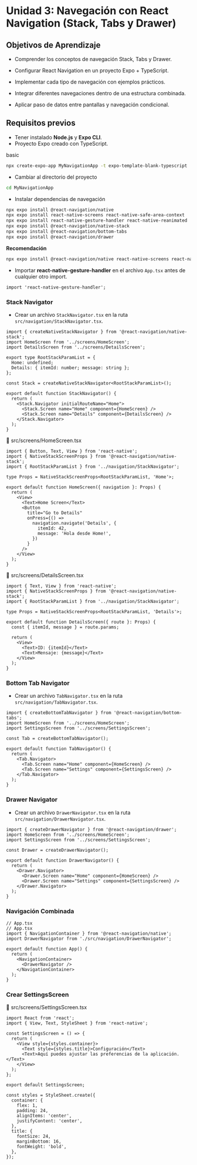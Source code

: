# Unidad 3: Navegación con React Navigation (Stack, Tabs y Drawer)

## Objetivos de Aprendizaje
- Comprender los conceptos de navegación Stack, Tabs y Drawer.

- Configurar React Navigation en un proyecto Expo + TypeScript.

- Implementar cada tipo de navegación con ejemplos prácticos.

- Integrar diferentes navegaciones dentro de una estructura combinada.

- Aplicar paso de datos entre pantallas y navegación condicional.

## Requisitos previos

- Tener instalado **Node.js** y **Expo CLI**.
- Proyecto Expo creado con TypeScript.

basic
```bash
npx create-expo-app MyNavigationApp -t expo-template-blank-typescript
```

- Cambiar al directorio del proyecto    
```bash
cd MyNavigationApp
```

- Instalar dependencias de navegación
```bash
npx expo install @react-navigation/native
npx expo install react-native-screens react-native-safe-area-context
npx expo install react-native-gesture-handler react-native-reanimated
npx expo install @react-navigation/native-stack
npx expo install @react-navigation/bottom-tabs
npx expo install @react-navigation/drawer
```

**Recomendación**

```bash
npx expo install @react-navigation/native react-native-screens react-native-safe-area-context react-native-gesture-handler react-native-reanimated @react-navigation/native-stack @react-navigation/bottom-tabs @react-navigation/drawer
```

- Importar **react-native-gesture-handler** en el archivo `App.tsx` antes de cualquier otro import.

```tsx
import 'react-native-gesture-handler';
```

### Stack Navigator
- Crear un archivo `StackNavigator.tsx` en la ruta `src/navigation/StackNavigator.tsx`.

```tsx
import { createNativeStackNavigator } from '@react-navigation/native-stack';
import HomeScreen from '../screens/HomeScreen';
import DetailsScreen from '../screens/DetailsScreen';

export type RootStackParamList = {
  Home: undefined;
  Details: { itemId: number; message: string };
};

const Stack = createNativeStackNavigator<RootStackParamList>();

export default function StackNavigator() {
  return (
    <Stack.Navigator initialRouteName="Home">
      <Stack.Screen name="Home" component={HomeScreen} />
      <Stack.Screen name="Details" component={DetailsScreen} />
    </Stack.Navigator>
  );
}
```

📄 src/screens/HomeScreen.tsx

```tsx
import { Button, Text, View } from 'react-native';
import { NativeStackScreenProps } from '@react-navigation/native-stack';
import { RootStackParamList } from '../navigation/StackNavigator';

type Props = NativeStackScreenProps<RootStackParamList, 'Home'>;

export default function HomeScreen({ navigation }: Props) {
  return (
    <View>
      <Text>Home Screen</Text>
      <Button
        title="Go to Details"
        onPress={() =>
          navigation.navigate('Details', {
            itemId: 42,
            message: 'Hola desde Home!',
          })
        }
      />
    </View>
  );
}
```

📄 src/screens/DetailsScreen.tsx

```tsx
import { Text, View } from 'react-native';
import { NativeStackScreenProps } from '@react-navigation/native-stack';
import { RootStackParamList } from '../navigation/StackNavigator';

type Props = NativeStackScreenProps<RootStackParamList, 'Details'>;

export default function DetailsScreen({ route }: Props) {
  const { itemId, message } = route.params;

  return (
    <View>
      <Text>ID: {itemId}</Text>
      <Text>Mensaje: {message}</Text>
    </View>
  );
}
```

### Bottom Tab Navigator
- Crear un archivo `TabNavigator.tsx` en la ruta `src/navigation/TabNavigator.tsx`.

```tsx
import { createBottomTabNavigator } from '@react-navigation/bottom-tabs';
import HomeScreen from '../screens/HomeScreen';
import SettingsScreen from '../screens/SettingsScreen';

const Tab = createBottomTabNavigator();

export default function TabNavigator() {
  return (
    <Tab.Navigator>
      <Tab.Screen name="Home" component={HomeScreen} />
      <Tab.Screen name="Settings" component={SettingsScreen} />
    </Tab.Navigator>
  );
}
```

### Drawer Navigator

- Crear un archivo `DrawerNavigator.tsx` en la ruta `src/navigation/DrawerNavigator.tsx`.

```tsx
import { createDrawerNavigator } from '@react-navigation/drawer';
import HomeScreen from '../screens/HomeScreen';
import SettingsScreen from '../screens/SettingsScreen';

const Drawer = createDrawerNavigator();

export default function DrawerNavigator() {
  return (
    <Drawer.Navigator>
      <Drawer.Screen name="Home" component={HomeScreen} />
      <Drawer.Screen name="Settings" component={SettingsScreen} />
    </Drawer.Navigator>
  );
}
```

### Navigación Combinada

```tsx
// App.tsx
// App.tsx
import { NavigationContainer } from '@react-navigation/native';
import DrawerNavigator from './src/navigation/DrawerNavigator';

export default function App() {
  return (
    <NavigationContainer>
      <DrawerNavigator />
    </NavigationContainer>
  );
}
```

### Crear SettingsScreen
📄 src/screens/SettingsScreen.tsx

```tsx
import React from 'react';
import { View, Text, StyleSheet } from 'react-native';

const SettingsScreen = () => {
  return (
    <View style={styles.container}>
      <Text style={styles.title}>Configuración</Text>
      <Text>Aquí puedes ajustar las preferencias de la aplicación.</Text>
    </View>
  );
};

export default SettingsScreen;

const styles = StyleSheet.create({
  container: {
    flex: 1,
    padding: 24,
    alignItems: 'center',
    justifyContent: 'center',
  },
  title: {
    fontSize: 24,
    marginBottom: 16,
    fontWeight: 'bold',
  },
});  
